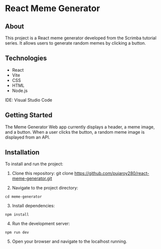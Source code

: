 # React Meme Generator

## About
This project is a React meme generator developed from the Scrimba tutorial series. It allows users to generate random memes by clicking a button.

## Technologies
- React
- Vite
- CSS
- HTML
- Node.js

IDE: Visual Studio Code

## Getting Started
The Meme Generator Web app currently displays a header, a meme image, and a button. When a user clicks the button, a random meme image is displayed from an API.

## Installation
To install and run the project:

1. Clone this repository:
git clone https://github.com/pujaroy280/react-meme-generator.git

2. Navigate to the project directory:
```
cd meme-generator
```

3. Install dependencies:
```
npm install
```
4. Run the development server:
```
npm run dev
```
5. Open your browser and navigate to the localhost running.
